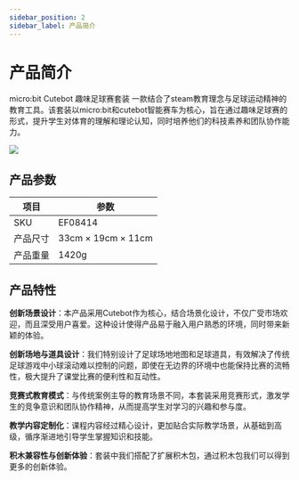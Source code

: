 ```yaml
---
sidebar_position: 2
sidebar_label: 产品简介
---
```


# 产品简介

micro:bit Cutebot 趣味足球赛套装 一款结合了steam教育理念与足球运动精神的教育工具。该套装以micro:bit和cutebot智能赛车为核心，旨在通过趣味足球赛的形式，提升学生对体育的理解和理论认知，同时培养他们的科技素养和团队协作能力。

![](https://wiki-media-ef.oss-cn-hongkong.aliyuncs.com/docs/microbit/interesting-case/cutebot-fun-football-game-kit/cases-libraries/images/cutebot-football-game.png)


## 产品参数

| **项目** | **参数** |
| --- | --- |
| SKU | EF08414 |
| 产品尺寸 | 33cm × 19cm × 11cm |
| 产品重量 | 1420g |

## 产品特性

**创新场景设计**：本产品采用Cutebot作为核心，结合场景化设计，不仅广受市场欢迎，而且深受用户喜爱。这种设计使得产品易于融入用户熟悉的环境，同时带来新颖的体验。

**创新场地与道具设计**：我们特别设计了足球场地地图和足球道具，有效解决了传统足球游戏中小球滚动难以控制的问题，即使在无边界的环境中也能保持比赛的流畅性，极大提升了课堂比赛的便利性和互动性。

**竞赛式教育模式**：与传统案例主导的教育场景不同，本套装采用竞赛形式，激发学生的竞争意识和团队协作精神，从而提高学生对学习的兴趣和参与度。

**教学内容定制化**：课程内容经过精心设计，更加贴合实际教学场景，从基础到高级，循序渐进地引导学生掌握知识和技能。

**积木兼容性与创新体验**：套装中我们搭配了扩展积木包，通过积木包我们可以得到更多的创新体验。
